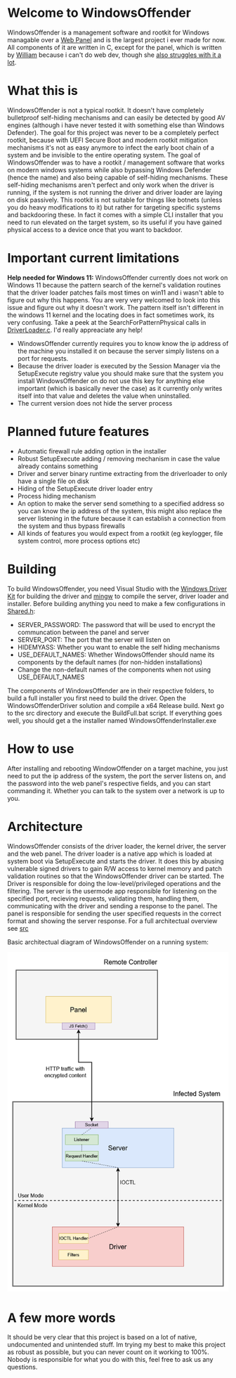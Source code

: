 # Welcome to WindowsOffender

WindowsOffender is a management software and rootkit for Windows managable over a [Web Panel](https://github.com/a-catgirl-dev/windows-offender-panel) and is the largest project i ever made for now. All components of it are written in C, except for the panel, which is written by [William](https://github.com/a-catgirl-dev) because i can't do web dev, though she [also struggles with it a lot](https://github.com/a-catgirl-dev/windows-offender-panel/commit/f61854c597aed2c7b1f91b7a1f5bfdaca474e7a1).

# What this is

WindowsOffender is not a typical rootkit. It doesn't have completely bulletproof self-hiding mechanisms and can easily be detected by good AV engines (although i have never tested it with something else than Windows Defender). The goal for this project was never to be a completely perfect rootkit, because with UEFI Secure Boot and modern rootkit mitigation mechanisms it's not as easy anymore to infect the early boot chain of a system and be invisible to the entire operating system. The goal of WindowsOffender was to have a rootkit / management software that works on modern windows systems while also bypassing Windows Defender (hence the name) and also being capable of self-hiding mechanisms. These self-hiding mechanisms aren't perfect and only work when the driver is running, if the system is not running the driver and driver loader are laying on disk passively. This rootkit is not suitable for things like botnets (unless you do heavy modifications to it) but rather for targeting specific systems and backdooring these. In fact it comes with a simple CLI installer that you need to run elevated on the target system, so its useful if you have gained physical access to a device once that you want to backdoor.

# Important current limitations

**Help needed for Windows 11:**
WindowsOffender currently does not work on Windows 11 because the pattern search of the kernel's validation routines that the driver loader patches fails most times on win11 and i wasn't able to figure out why this happens. You are very very welcomed to look into this issue and figure out why it doesn't work. The pattern itself isn't different in the windows 11 kernel and the locating does in fact sometimes work, its very confusing. Take a peek at the SearchForPatternPhysical calls in [DriverLoader.c](src/DriverLoader/DriverLoader.c). I'd really appreaciate any help!

- WindowsOffender currently requires you to know know the ip address of the machine you installed it on because the server simply listens on a port for requests.
- Because the driver loader is executed by the Session Manager via the SetupExecute registry value you should make sure that the system you install WindowsOffender on do not use this key for anything else important (which is basically never the case) as it currently only writes itself into that value and deletes the value when uninstalled.
- The current version does not hide the server process

# Planned future features

- Automatic firewall rule adding option in the installer
- Robust SetupExecute adding / removing mechanism in case the value already contains something
- Driver and server binary runtime extracting from the driverloader to only have a single file on disk
- Hiding of the SetupExecute driver loader entry
- Process hiding mechanism
- An option to make the server send something to a specified address so you can know the ip address of the system, this might also replace the server listening in the future because it can establish a connection from the system and thus bypass firewalls
- All kinds of features you would expect from a rootkit (eg keylogger, file system control, more process options etc)

# Building

To build WindowsOffender, you need Visual Studio with the [Windows Driver Kit](https://learn.microsoft.com/en-us/windows-hardware/drivers/download-the-wdk) for building the driver and [mingw](https://github.com/niXman/mingw-builds-binaries/releases) to compile the server, driver loader and installer. Before building anything you need to make a few configurations in [Shared.h](src/Shared.h):

- SERVER_PASSWORD: The password that will be used to encrypt the communcation between the panel and server
- SERVER_PORT: The port that the server will listen on
- HIDEMYASS: Whether you want to enable the self hiding mechanisms
- USE_DEFAULT_NAMES: Whether WindowsOffender should name its components by the default names (for non-hidden installations)
- Change the non-default names of the components when not using USE_DEFAULT_NAMES

The components of WindowsOffender are in their respective folders, to build a full installer you first need to build the driver. Open the WindowsOffenderDriver solution and compile a x64 Release build. Next go to the src directory and execute the BuildFull.bat script. If everything goes well, you should get a the installer named WindowsOffenderInstaller.exe

# How to use

After installing and rebooting WindowOffender on a target machine, you just need to put the ip address of the system, the port the server listens on, and the password into the web panel's respective fields, and you can start commanding it. Whether you can talk to the system over a network is up to you.

# Architecture

WindowsOffender consists of the driver loader, the kernel driver, the server and the web panel. The driver loader is a native app which is loaded at system boot via SetupExecute and starts the driver. It does this by abusing vulnerable signed drivers to gain R/W access to kernel memory and patch validation routines so that the WindowsOffender driver can be started. The Driver is responsible for doing the low-level/privileged operations and the filtering. The server is the usermode app responsible for listening on the specified port, recieving requests, validating them, handling them, communicating with the driver and sending a response to the panel. The panel is responsible for sending the user specified requests in the correct format and showing the server response. For a full architectual overview see [src](src/)

Basic architectual diagram of WindowsOffender on a running system:

![WindowsOffender architectual diagram](Assets/WindowsOffender%20Architecture.png)

# A few more words

It should be very clear that this project is based on a lot of native, undocumented and unintended stuff. Im trying my best to make this project as robust as possible, but you can never count on it working to 100%. Nobody is responsible for what you do with this, feel free to ask us any questions.
